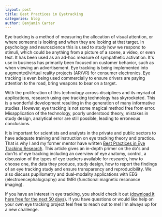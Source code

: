 ```yaml
---
layout: post
title: Best Practices in Eyetracking
categories: blog
author: Benjamin Carter
---
```


Eye tracking is a method of measuring the allocation of visual attention, or where someone is looking and when they are looking at that target. In psychology and neuroscience this is used to study how we respond to stimuli, which could be anything from a picture of a scene, a video, or even text. It has been used as an ad-hoc measure of sympathetic activation. It's use in business has primarily been focused on customer behavior, such as when viewing an advertisement. Eye tracking is being implemented into augmented/virtual reality projects (AR/VR) for consumer electronics. Eye tracking is even being used commercially to ensure drivers are paying attention to the road, bring weapons to bear on a target.

With the proliferation of this technology across disciplines and its myriad of applications, research using eye tracking technology has skyrocketed. This is a wonderful development resulting in the generation of many informative studies. However, eye tracking is not some magical method free from error. Misapplication of the technology, poorly understood theory, mistakes in study design, analytical error are still possible, leading to erroneous conclusions.

It is important for scientists and analysts in the private and public sectors to have adequate training and instruction on eye tracking theory and practice. That is why I and my former mentor have written [Best Practices in Eye Tracking Research](https://www.sciencedirect.com/science/article/abs/pii/S0167876020301458). This article gives an in-depth primer on the do's and don'ts of eye tracking including an overview of eye anatomy, control, a discussion of the types of eye trackers available for research, how to choose one, the data they produce, study design, how to report the findings of an eye tracking study and ensure transparency and reproducibility. We also discuss pupillometry and dual-modality applications with EEG (electroencephalography) and fMRI (functional magnetic resonance imaging).

If you have an interest in eye tracking, you should check it out ([download it here free for the next 50 days](https://authors.elsevier.com/c/1bFr4cAwkZcwI)). If you have questions or would like help on your own eye tracking project feel free to reach out to me! I'm always up for a new challenge.
